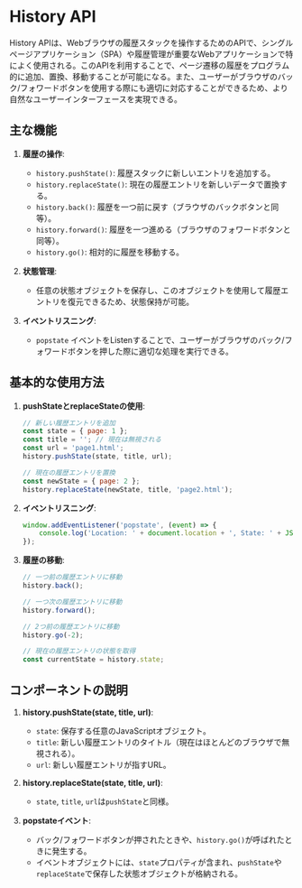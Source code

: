 # History API

History APIは、Webブラウザの履歴スタックを操作するためのAPIで、シングルページアプリケーション（SPA）や履歴管理が重要なWebアプリケーションで特によく使用される。このAPIを利用することで、ページ遷移の履歴をプログラム的に追加、置換、移動することが可能になる。また、ユーザーがブラウザのバック/フォワードボタンを使用する際にも適切に対応することができるため、より自然なユーザーインターフェースを実現できる。

## 主な機能

1. **履歴の操作**:
   - `history.pushState()`: 履歴スタックに新しいエントリを追加する。
   - `history.replaceState()`: 現在の履歴エントリを新しいデータで置換する。
   - `history.back()`: 履歴を一つ前に戻す（ブラウザのバックボタンと同等）。
   - `history.forward()`: 履歴を一つ進める（ブラウザのフォワードボタンと同等）。
   - `history.go()`: 相対的に履歴を移動する。

2. **状態管理**:
   - 任意の状態オブジェクトを保存し、このオブジェクトを使用して履歴エントリを復元できるため、状態保持が可能。

3. **イベントリスニング**:
   - `popstate` イベントをListenすることで、ユーザーがブラウザのバック/フォワードボタンを押した際に適切な処理を実行できる。

## 基本的な使用方法

1. **pushStateとreplaceStateの使用**:

   ```js
   // 新しい履歴エントリを追加
   const state = { page: 1 };
   const title = ''; // 現在は無視される
   const url = 'page1.html';
   history.pushState(state, title, url);

   // 現在の履歴エントリを置換
   const newState = { page: 2 };
   history.replaceState(newState, title, 'page2.html');
   ```

2. **イベントリスニング**:

   ```js
   window.addEventListener('popstate', (event) => {
       console.log('Location: ' + document.location + ', State: ' + JSON.stringify(event.state));
   });
   ```

3. **履歴の移動**:

   ```js
   // 一つ前の履歴エントリに移動
   history.back();
   
   // 一つ次の履歴エントリに移動
   history.forward();
   
   // 2つ前の履歴エントリに移動
   history.go(-2);
   
   // 現在の履歴エントリの状態を取得
   const currentState = history.state;
   ```

## コンポーネントの説明

1. **history.pushState(state, title, url)**:
   - `state`: 保存する任意のJavaScriptオブジェクト。
   - `title`: 新しい履歴エントリのタイトル（現在はほとんどのブラウザで無視される）。
   - `url`: 新しい履歴エントリが指すURL。

2. **history.replaceState(state, title, url)**:
   - `state`, `title`, `url`は`pushState`と同様。

3. **popstateイベント**:
   - バック/フォワードボタンが押されたときや、`history.go()`が呼ばれたときに発生する。
   - イベントオブジェクトには、`state`プロパティが含まれ、`pushState`や`replaceState`で保存した状態オブジェクトが格納される。
